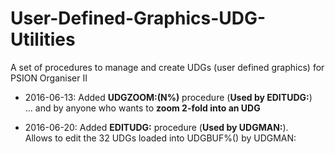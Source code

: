 # User-Defined-Graphics-UDG-Utilities
A set of procedures to manage and create UDGs (user defined graphics) for PSION Organiser II

* 2016-06-13: Added **UDGZOOM:(N%)** procedure (**Used by EDITUDG:**)<br> ... and by anyone who wants to **zoom 2-fold into an UDG**

* 2016-06-20: Added **EDITUDG:** procedure (**Used by UDGMAN:**).<br>Allows to edit the 32 UDGs loaded into UDGBUF%() by UDGMAN:


